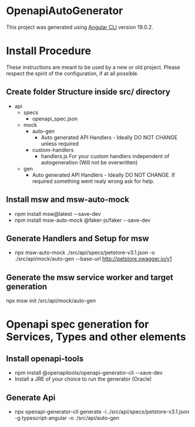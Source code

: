 # OpenapiAutoGenerator

This project was generated using [Angular CLI](https://github.com/angular/angular-cli) version 19.0.2.

# Install Procedure

These instructions are meant to be used by a new or old project. Please respect the spirit of the configuration, if at all possible.

## Create folder Structure inside src/ directory

- api
  - specs
    - openapi_spec.json
  - mock
    - auto-gen
      - Auto generated API Handlers - Ideally DO NOT CHANGE unless required
    - custom-handlers
      - handlers.js
        For your custom handlers independent of autogeneration (Will not be overwritten)
  - gen
    - Auto generated API Handlers - Ideally DO NOT CHANGE. If required something went realy wrong ask for help.

## Install msw and msw-auto-mock

- npm install msw@latest --save-dev
- npm install msw-auto-mock @faker-js/faker --save-dev

## Generate Handlers and Setup for msw

- npx msw-auto-mock ./src/api/specs/petstore-v3.1.json -o ./src/api/mock/auto-gen --base-url http://petstore.swagger.io/v1

## Generate the msw service worker and target generation

npx msw init /src/api/mock/auto-gen

# Openapi spec generation for Services, Types and other elements

## Install openapi-tools

- npm install @openapitools/openapi-generator-cli --save-dev
- Install a JRE of your choice to run the generator (Oracle)

## Generate Api

- npx openapi-generator-cli generate -i ./src/api/specs/petstore-v3.1.json -g typescript-angular -o ./src/api/auto-gen
